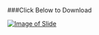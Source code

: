 ###Click Below to Download

[![Image of Slide](http://image.slidesharecdn.com/tree-160731205832/95/tree-data-structure-1-638.jpg)](http://www.ashimlamichhane.com.np/2016/07/tree-slide-for-data-structure-and-algorithm/)